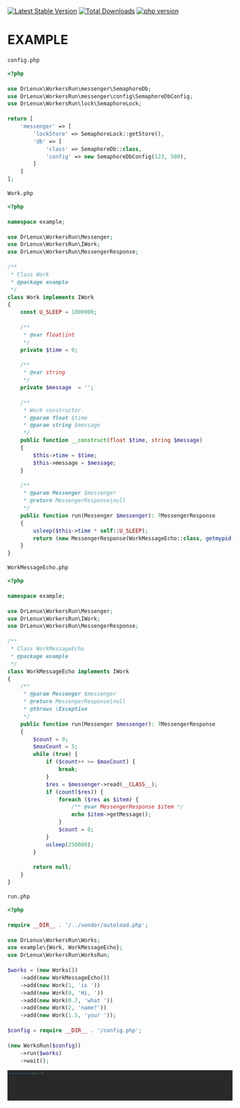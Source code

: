[![Latest Stable Version](https://img.shields.io/packagist/v/drlenux/workers-run.svg)](https://packagist.org/packages/drlenux/workers-run)
[![Total Downloads](https://img.shields.io/packagist/dt/drlenux/workers-run.svg)](https://packagist.org/packages/drlenux/workers-run)
[![php version](https://img.shields.io/packagist/php-v/drlenux/workers-run.svg)](https://packagist.org/packages/drlenux/workers-run)


# EXAMPLE

`config.php`

```php
<?php

use DrLenux\WorkersRun\messenger\SemaphoreDb;
use DrLenux\WorkersRun\messenger\config\SemaphoreDbConfig;
use DrLenux\WorkersRun\lock\SemaphoreLock;

return [
    'messenger' => [
        'lockStore' => SemaphoreLock::getStore(),
        'db' => [
            'class' => SemaphoreDb::class,
            'config' => new SemaphoreDbConfig(123, 500),
        ]
    ]
];

```

`Work.php`

```php
<?php

namespace example;

use DrLenux\WorkersRun\Messenger;
use DrLenux\WorkersRun\IWork;
use DrLenux\WorkersRun\MessengerResponse;

/**
 * Class Work
 * @package example
 */
class Work implements IWork
{
    const U_SLEEP = 1000000;

    /**
     * @var float|int
     */
    private $time = 0;

    /**
     * @var string
     */
    private $message  = '';

    /**
     * Work constructor.
     * @param float $time
     * @param string $message
     */
    public function __construct(float $time, string $message)
    {
        $this->time = $time;
        $this->message = $message;
    }

    /**
     * @param Messenger $messenger
     * @return MessengerResponse|null
     */
    public function run(Messenger $messenger): ?MessengerResponse
    {
        usleep($this->time * self::U_SLEEP);
        return (new MessengerResponse(WorkMessageEcho::class, getmypid(), $this->message));
    }
}
```

`WorkMessageEcho.php`

```php
<?php

namespace example;

use DrLenux\WorkersRun\Messenger;
use DrLenux\WorkersRun\IWork;
use DrLenux\WorkersRun\MessengerResponse;

/**
 * Class WorkMessageEcho
 * @package example
 */
class WorkMessageEcho implements IWork
{
    /**
     * @param Messenger $messenger
     * @return MessengerResponse|null
     * @throws \Exception
     */
    public function run(Messenger $messenger): ?MessengerResponse
    {
        $count = 0;
        $maxCount = 5;
        while (true) {
            if ($count++ >= $maxCount) {
                break;
            }
            $res = $messenger->read(__CLASS__);
            if (count($res)) {
                foreach ($res as $item) {
                    /** @var MessengerResponse $item */
                    echo $item->getMessage();
                }
                $count = 0;
            }
            usleep(250000);
        }

        return null;
    }
}
```

`run.php`

```php
<?php

require __DIR__ . '/../vendor/autoload.php';

use DrLenux\WorkersRun\Works;
use example\{Work, WorkMessageEcho};
use DrLenux\WorkersRun\WorksRun;

$works = (new Works())
    ->add(new WorkMessageEcho())
    ->add(new Work(1, 'is '))
    ->add(new Work(0, 'Hi, '))
    ->add(new Work(0.7, 'what '))
    ->add(new Work(2, 'name?'))
    ->add(new Work(1.5, 'your '));

$config = require __DIR__ . '/config.php';

(new WorksRun($config))
    ->run($works)
    ->wait();


```

![](./example/example.gif)